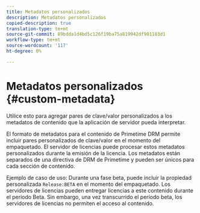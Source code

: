 ```yaml
---
title: Metadatos personalizados
description: Metadatos personalizados
copied-description: true
translation-type: tm+mt
source-git-commit: 89bdda1d4bd5c126f19ba75a819942df901183d1
workflow-type: tm+mt
source-wordcount: '117'
ht-degree: 0%

---
```



# Metadatos personalizados {#custom-metadata}

Utilice esto para agregar pares de clave/valor personalizados a los metadatos de contenido que la aplicación de servidor pueda interpretar.

El formato de metadatos para el contenido de Primetime DRM permite incluir pares personalizados de clave/valor en el momento del empaquetado. El servidor de licencias puede procesar estos metadatos personalizados durante la emisión de la licencia. Los metadatos están separados de una directiva de DRM de Primetime y pueden ser únicos para cada sección de contenido.

Ejemplo de caso de uso: Durante una fase beta, puede incluir la propiedad personalizada `Release:BETA` en el momento del empaquetado. Los servidores de licencias pueden entregar licencias a este contenido durante el periodo Beta. Sin embargo, una vez transcurrido el período beta, los servidores de licencias no permiten el acceso al contenido.
